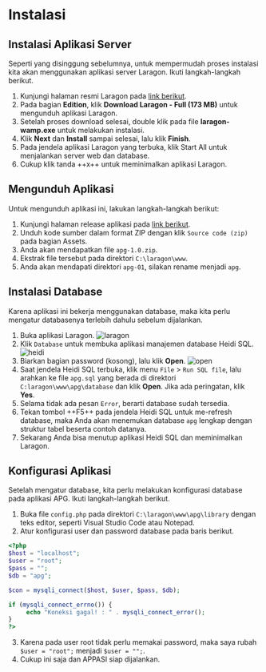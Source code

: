 # Instalasi

## Instalasi Aplikasi Server

Seperti yang disinggung sebelumnya, untuk mempermudah proses instalasi kita akan menggunakan aplikasi server Laragon. Ikuti langkah-langkah berikut.

1. Kunjungi halaman resmi Laragon pada [link berikut](https://laragon.org/download/).
2. Pada bagian **Edition**, klik **Download Laragon - Full (173 MB)** untuk mengunduh aplikasi Laragon.
3. Setelah proses download selesai, double klik pada file **laragon-wamp.exe** untuk melakukan instalasi.
4. Klik **Next** dan **Install** sampai selesai, lalu klik **Finish**.
5. Pada jendela aplikasi Laragon yang terbuka, klik Start All untuk menjalankan server web dan database.
6. Cukup klik tanda ++x++ untuk meminimalkan aplikasi Laragon.

## Mengunduh Aplikasi

Untuk mengunduh aplikasi ini, lakukan langkah-langkah berikut:

1. Kunjungi halaman release aplikasi pada [link berikut](https://github.com/masipnu/apg/releases/tag/v1.0).
2. Unduh kode sumber dalam format ZIP dengan klik `Source code (zip)` pada bagian Assets.
3. Anda akan mendapatkan file `apg-1.0.zip`.
4. Ekstrak file tersebut pada direktori `C:\laragon\www`.
5. Anda akan mendapati direktori `apg-01`, silakan rename menjadi `apg`.

## Instalasi Database

Karena aplikasi ini bekerja menggunakan database, maka kita perlu mengatur databasenya terlebih dahulu sebelum dijalankan.

1. Buka aplikasi Laragon.
    ![laragon](images/laragon.png)
2. Klik `Database` untuk membuka aplikasi manajemen database Heidi SQL.
    ![heidi](images/heidi.png)
3. Biarkan bagian password (kosong), lalu klik **Open**.
    ![open](images/open.png)
4. Saat jendela Heidi SQL terbuka, klik menu `File` > `Run SQL file`, lalu arahkan ke file `apg.sql` yang berada di direktori `C:laragon\www\apg\database` dan klik **Open**. Jika ada peringatan, klik **Yes**.
5. Selama tidak ada pesan `Error`, berarti database sudah tersedia.
6. Tekan tombol ++F5++ pada jendela Heidi SQL untuk me-refresh database, maka Anda akan menemukan database `apg` lengkap dengan struktur tabel beserta contoh datanya.
7. Sekarang Anda bisa menutup aplikasi Heidi SQL dan meminimalkan Laragon.

## Konfigurasi Aplikasi

Setelah mengatur database, kita perlu melakukan konfigurasi database pada aplikasi APG. Ikuti langkah-langkah berikut.

1. Buka file `config.php` pada direktori `C:\laragon\www\apg\library` dengan teks editor, seperti Visual Studio Code atau Notepad.
2. Atur konfigurasi user dan password database pada baris berikut.

```php
<?php
$host = "localhost";
$user = "root";
$pass = "";
$db = "apg";

$con = mysqli_connect($host, $user, $pass, $db);

if (mysqli_connect_errno()) {
     echo "Koneksi gagal! : " . mysqli_connect_error();
}
?>
```

3. Karena pada user root tidak perlu memakai password, maka saya rubah `$user = "root";` menjadi `$user = "";`.
4. Cukup ini saja dan APPASI siap dijalankan.
